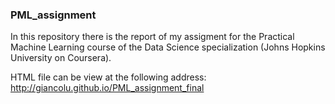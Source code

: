 ### PML_assignment
In this repository there is the report of my assigment for the Practical Machine Learning
course of the Data Science specialization (Johns Hopkins University on Coursera).

HTML file can be view at the following address:
http://giancolu.github.io/PML_assignment_final
